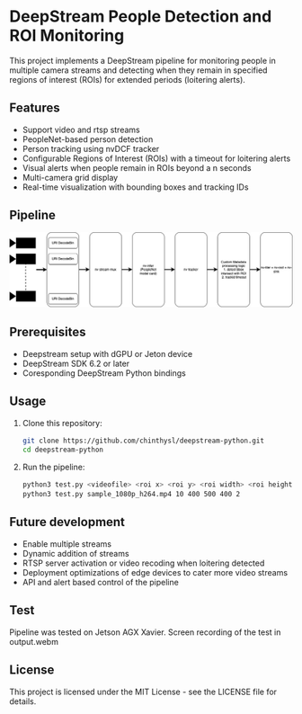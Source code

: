 # DeepStream People Detection and ROI Monitoring

This project implements a DeepStream pipeline for monitoring people in multiple camera streams and detecting when they remain in specified regions of interest (ROIs) for extended periods (loitering alerts).

## Features

- Support video and rtsp streams
- PeopleNet-based person detection
- Person tracking using nvDCF tracker
- Configurable Regions of Interest (ROIs) with a timeout for loitering alerts
- Visual alerts when people remain in ROIs beyond a n seconds
- Multi-camera grid display
- Real-time visualization with bounding boxes and tracking IDs

## Pipeline

![DeepStream Pipeline](ds-pipeline.jpg)


## Prerequisites

- Deepstream setup with dGPU or Jeton device
- DeepStream SDK 6.2 or later
- Coresponding DeepStream Python bindings

## Usage

1. Clone this repository:
   ```bash
   git clone https://github.com/chinthysl/deepstream-python.git
   cd deepstream-python
   ```

2. Run the pipeline:
   ```bash
   python3 test.py <videofile> <roi x> <roi y> <roi width> <roi height> <timeout in sec>
   python3 test.py sample_1080p_h264.mp4 10 400 500 400 2
   ```

## Future development

- Enable multiple streams
- Dynamic addition of streams
- RTSP server activation or video recoding when loitering detected
- Deployment optimizations of edge devices to cater more video streams
- API and alert based control of the pipeline

## Test

Pipeline was tested on Jetson AGX Xavier. Screen recording of the test in output.webm

## License

This project is licensed under the MIT License - see the LICENSE file for details. 
